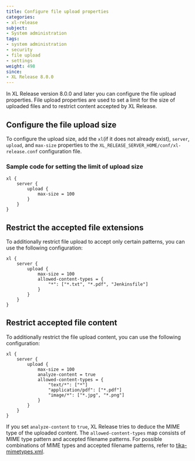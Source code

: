 ```yaml
---
title: Configure file upload properties
categories:
- xl-release
subject:
- System administration
tags:
- system administration
- security
- file upload
- settings
weight: 498
since:
- XL Release 8.0.0
---
```


In XL Release version 8.0.0 and later you can configure the file upload properties.
File upload properties are used to set a limit for the size of uploaded files and to restrict content accepted by XL Release.

## Configure the file upload size

To configure the upload size, add the `xl`(if it does not already exist), `server`, `upload`, and `max-size` properties to the `XL_RELEASE_SERVER_HOME/conf/xl-release.conf` configuration file.

### Sample code for setting the limit of upload size

    xl {
        server {
            upload {
                max-size = 100
            }
        }
    }

## Restrict the accepted file extensions

To additionally restrict file upload to accept only certain patterns, you can use the following configuration:

    xl {
        server {
            upload {
                max-size = 100
                allowed-content-types = {
                    "*": ["*.txt", "*.pdf", "Jenkinsfile"]
                }
            }
        }
    }
    
## Restrict accepted file content

To additionally restrict the file upload content, you can use the following configuration:

    xl {
        server {
            upload {
                max-size = 100
                analyze-content = true
                allowed-content-types = {
                    "text/*": ["*"]
                    "application/pdf": ["*.pdf"]
                    "image/*": ["*.jpg", "*.png"]
                }
            }
        }
    }
    
If you set `analyze-content` to `true`, XL Release tries to deduce the MIME type of the uploaded content.
The `allowed-content-types` map consists of MIME type pattern and accepted filename patterns. For possible combinations of MIME types and accepted filename patterns, refer to [tika-mimetypes.xml](https://github.com/apache/tika/blob/master/tika-core/src/main/resources/org/apache/tika/mime/tika-mimetypes.xml).
